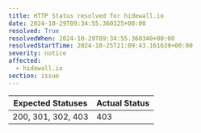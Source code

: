 ```yaml
---
title: HTTP Status resolved for hidewall.io
date: 2024-10-29T09:34:55.360325+00:00
resolved: True
resolvedWhen: 2024-10-29T09:34:55.360340+00:00
resolvedStartTime: 2024-10-25T21:09:43.161639+00:00
severity: notice
affected:
  - hidewall.io
section: issue
---
```


| Expected Statuses | Actual Status  |
|-------------------|----------------|
| 200, 301, 302, 403 | 403 |
